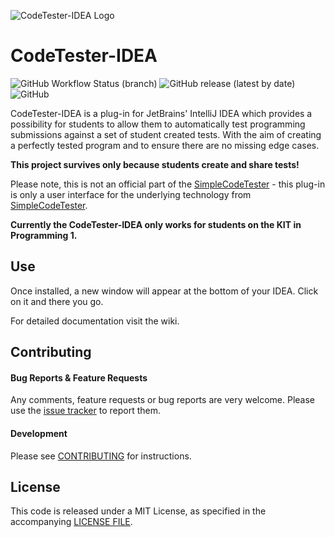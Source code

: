 ![CodeTester-IDEA Logo](https://github.com/fxnm/CodeTester-IDEA/blob/main/docs/images/logo/CodeTester-IDEA.png)

# CodeTester-IDEA
![GitHub Workflow Status (branch)](https://img.shields.io/github/workflow/status/fxnm/CodeTester-IDEA/Main%20Build/main?label=Main%20Build)
![GitHub release (latest by date)](https://img.shields.io/github/v/release/fxnm/CodeTester-IDEA)
![GitHub](https://img.shields.io/github/license/fxnm/CodeTester-IDEA)

<!-- Plugin description -->
CodeTester-IDEA is a plug-in for JetBrains' IntelliJ IDEA which provides a possibility for students to allow them to automatically test programming submissions against a set of student created tests.
With the aim of creating a perfectly tested program and to ensure there are no missing edge cases.

**This project survives only because students create and share tests!**

Please note, this is not an official part of the [SimpleCodeTester](https://github.com/I-Al-Istannen/SimpleCodeTester) - this plug-in is only a user interface for the underlying technology from [SimpleCodeTester](https://github.com/I-Al-Istannen/SimpleCodeTester).

**Currently the CodeTester-IDEA only works for students on the KIT in Programming 1.**

<!-- Plugin description end -->

## Use

Once installed, a new window will appear at the bottom of your IDEA. Click on it and there you go. 

For detailed documentation visit the wiki.


## Contributing

#### Bug Reports & Feature Requests

Any comments, feature requests or bug reports are very welcome. Please use
the [issue tracker](https://github.com/fxnm/CodeTester-IDEA/issues) to report them.

#### Development

Please see [CONTRIBUTING](https://github.com/fxnm/CodeTester-IDEA/blob/development/docs/CONTRIBUTING.md) for
instructions.


## License

This code is released under a MIT License, as specified in the
accompanying [LICENSE FILE](https://github.com/fxnm/CodeTester-IDEA/blob/development/LICENSE).
